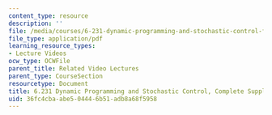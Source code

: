 ```yaml
---
content_type: resource
description: ''
file: /media/courses/6-231-dynamic-programming-and-stochastic-control-fall-2015/36fc4cbaabe504446b51adb8a68f5958_MIT6_231F15_Complete_Slide.pdf
file_type: application/pdf
learning_resource_types:
- Lecture Videos
ocw_type: OCWFile
parent_title: Related Video Lectures
parent_type: CourseSection
resourcetype: Document
title: 6.231 Dynamic Programming and Stochastic Control, Complete Supplemental Notes
uid: 36fc4cba-abe5-0444-6b51-adb8a68f5958
---
```


